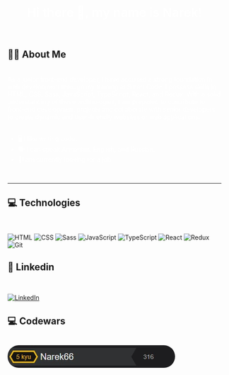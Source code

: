 
<div  style=" padding: 15px 10px; ">
<div align="center">
<h1 style="font-weight:600; color:white"> Hi there 👋, my name is Narek!</h1>

</div>
<br>

## 👨‍💻 About Me 

<br>
<div >
 <span style="color:white;"> 
As a junior front-end developer, I have acquired a strong foundation in web development through my training at Smart Code. I possess skills in HTML, CSS, Sass, JavaScript, TypeScript, React, and Redux. With a solid understanding of these technologies, I am prepared to contribute to front-end development projects and collaborate with senior developers to create dynamic and user-friendly websites or web applications.
</span>
</div>
<br>

  <ul  style="color:white;">
        <li>🖥️ I like writing code.</li>
        <li>🗣️ I can speak Armenian, English, and Russian.</li>
        <li> 🔭I am currently looking for a job.</li>
    </ul>
    
<br>
<hr/>



## 💻 Technologies
<br>

 ![HTML](https://img.icons8.com/color/48/000000/html-5.png) 
![CSS](https://img.icons8.com/color/48/000000/css3.png)
![Sass](https://img.icons8.com/color/48/000000/sass.png) 
 ![JavaScript](https://img.icons8.com/color/48/000000/javascript.png) 
 ![TypeScript](https://img.icons8.com/color/48/000000/typescript.png) 
 ![React](https://img.icons8.com/color/48/000000/react-native.png) 
 ![Redux](https://img.icons8.com/color/48/000000/redux.png) 
 ![Git](https://img.icons8.com/color/48/000000/git.png) 
 


##  🤝 Linkedin
<br>

[![LinkedIn](https://img.icons8.com/color/material-outlined/48/000000/linkedin.png)](https://www.linkedin.com/in/frontend-narek-panosyan/)

## 💻 Codewars
<br>

 <a href="https://www.codewars.com/users/Narek66">
    <img src="img/codewars.jpeg" alt="CodeWars" style="border-radius: 25px; ">
  </a>

</div>


